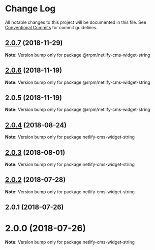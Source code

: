 # Change Log

All notable changes to this project will be documented in this file.
See [Conventional Commits](https://conventionalcommits.org) for commit guidelines.

## [2.0.7](https://github.com/railroadpm/rrpm-netlify-cms/tree/master/packages/netlify-cms-widget-string/compare/@rrpm/netlify-cms-widget-string@2.0.6...@rrpm/netlify-cms-widget-string@2.0.7) (2018-11-29)

**Note:** Version bump only for package @rrpm/netlify-cms-widget-string





## [2.0.6](https://github.com/railroadpm/rrpm-netlify-cms/tree/master/packages/netlify-cms-widget-string/compare/@rrpm/netlify-cms-widget-string@2.0.5...@rrpm/netlify-cms-widget-string@2.0.6) (2018-11-19)

**Note:** Version bump only for package @rrpm/netlify-cms-widget-string





## 2.0.5 (2018-11-19)

**Note:** Version bump only for package @rrpm/netlify-cms-widget-string





<a name="2.0.4"></a>
## [2.0.4](https://github.com/netlify/netlify-cms/tree/master/packages/netlify-cms-widget-string/compare/netlify-cms-widget-string@2.0.3...netlify-cms-widget-string@2.0.4) (2018-08-24)




**Note:** Version bump only for package netlify-cms-widget-string

<a name="2.0.3"></a>
## [2.0.3](https://github.com/netlify/netlify-cms/tree/master/packages/netlify-cms-widget-string/compare/netlify-cms-widget-string@2.0.2...netlify-cms-widget-string@2.0.3) (2018-08-01)




**Note:** Version bump only for package netlify-cms-widget-string

<a name="2.0.2"></a>
## [2.0.2](https://github.com/netlify/netlify-cms/tree/master/packages/netlify-cms-widget-string/compare/netlify-cms-widget-string@2.0.1...netlify-cms-widget-string@2.0.2) (2018-07-28)




**Note:** Version bump only for package netlify-cms-widget-string

<a name="2.0.1"></a>
## 2.0.1 (2018-07-26)



<a name="2.0.0"></a>
# 2.0.0 (2018-07-26)




**Note:** Version bump only for package netlify-cms-widget-string

